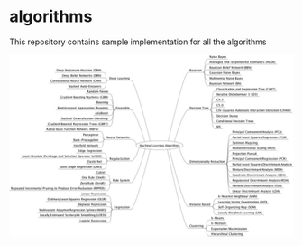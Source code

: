# algorithms
This repository contains sample implementation for all the algorithms

<img src="https://raw.githubusercontent.com/Data-Buddies/algorithms/master/docs/algo-mind-map.jpg" alt="algorithms mind map" align="center" />
